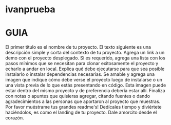 # ivanprueba

<h1> GUIA </h1>
<p>El primer título es el nombre de tu proyecto.
El texto siguiente es una descripción simple y corta del contexto de tu proyecto.
Agrega un link a un demo con el proyecto desplegado.
Si es requerido, agrega una lista con los pasos mínimos que se necesitan para clonar exitosamente el proyecto y echarlo a andar en local.
Explica qué debe ejecutarse para que sea posible instalarlo o instalar dependencias necesarias.
Se amable y agrega una imagen que indique cómo debe verse el proyecto luego de instalarse o un una vista previa de lo que estás presentando en código. Esta imagen puede estar dentro del mismo proyecto y de preferencia debería estar allí.
Finaliza con notas o apuntes que quisieras agregar, citando fuentes o dando agradecimientos a las personas que aportaron al proyecto que muestras.
Por favor muéstrame tus grandes readme's! Dedícales tiempo y diviértete haciéndolos, es como el landing de tu proyecto. Dale amorcito desde el corazón.</p>
